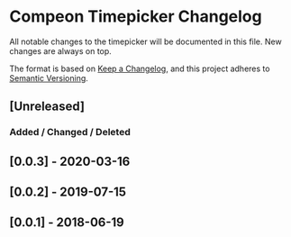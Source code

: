 # Compeon Timepicker Changelog

All notable changes to the timepicker will be documented in this file. New changes are always on top.

The format is based on [Keep a Changelog](https://keepachangelog.com/en/1.0.0/),
and this project adheres to [Semantic Versioning](https://semver.org/spec/v2.0.0.html).

## [Unreleased]
### Added / Changed / Deleted

## [0.0.3] - 2020-03-16
## [0.0.2] - 2019-07-15
## [0.0.1] - 2018-06-19
